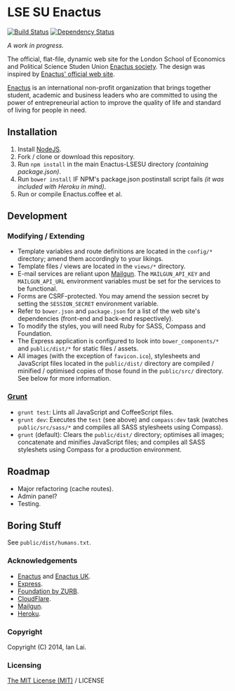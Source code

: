 LSE SU Enactus
==============

[![Build Status](https://travis-ci.org/MrSaints/Enactus-LSESU.png?branch=master)](https://travis-ci.org/MrSaints/Enactus-LSESU)
[![Dependency Status](https://david-dm.org/MrSaints/Enactus-LSESU.svg)](https://david-dm.org/MrSaints/Enactus-LSESU)

_A work in progress._

The official, flat-file, dynamic web site for the London School of Economics and Political Science Studen Union [Enactus society](http://www.lsesu.com/activities/societies/society/7398/).
The design was inspired by [Enactus' official web site](http://enactus.org/).

[Enactus](http://enactus.org/) is an international non-profit organization that brings together student, academic and business leaders who are committed to using the power of entrepreneurial action to improve the quality of life and standard of living for people in need.


Installation
-------------

1. Install [NodeJS](http://nodejs.org/).
2. Fork / clone or download this repository.
3. Run `npm install` in the main Enactus-LSESU directory *(containing package.json)*.
4. Run `bower install` IF NPM's package.json postinstall script fails *(it was included with Heroku in mind)*.
5. Run or compile Enactus.coffee et al.


Development
-----------

### Modifying / Extending
* Template variables and route definitions are located in the `config/*` directory; amend them accordingly to your likings.
* Template files / views are located in the `views/*` directory.
* E-mail services are reliant upon [Mailgun](http://mailgun.com). The `MAILGUN_API_KEY` and `MAILGUN_API_URL` environment variables must be set for the services to be functional.
* Forms are CSRF-protected. You may amend the session secret by setting the `SESSION_SECRET` environment variable.
* Refer to `bower.json` and `package.json` for a list of the web site's dependencies (front-end and back-end respectively).
* To modify the styles, you will need Ruby for SASS, Compass and Foundation.
* The Express application is configured to look into `bower_components/*` and `public/dist/*` for static files / assets.
* All images (with the exception of `favicon.ico`), stylesheets and JavaScript files located in the `public/dist/` directory are compiled / minified / optimised copies of those found in the `public/src/` directory. See below for more information.

### [Grunt](http://gruntjs.com/)
* `grunt test`: Lints all JavaScript and CoffeeScript files.
* `grunt dev`: Executes the `test` (see above) and `compass:dev` task (watches `public/src/sass/*` and compiles all SASS stylesheets using Compass).
* `grunt` (default): Clears the `public/dist/` directory; optimises all images; concatenate and minifies JavaScript files; and compiles all SASS styleshets using Compass for a production environment.


Roadmap
-------
- Major refactoring (cache routes).
- Admin panel?
- Testing.


Boring Stuff
------------

See `public/dist/humans.txt`.

### Acknowledgements
- [Enactus](http://enactus.org/) and [Enactus UK](http://www.enactusuk.org/).
- [Express](http://expressjs.com).
- [Foundation by ZURB](http://foundation.zurb.com/).
- [CloudFlare](http://cloudflare.com).
- [Mailgun](http://www.mailgun.com/).
- [Heroku](http://heroku.com/).

### Copyright
Copyright (C) 2014, Ian Lai.

### Licensing
[The MIT License (MIT)](http://ian.mit-license.org/) / LICENSE
